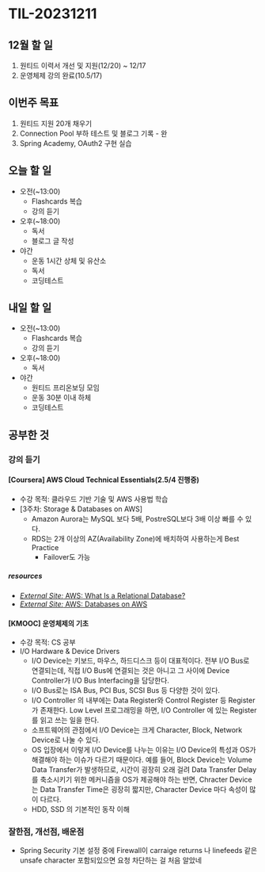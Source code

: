 # TIL-20231211

## 12월 할 일

1. 원티드 이력서 개선 및 지원(12/20) ~ 12/17
2. 운영체제 강의 완료(10.5/17)

## 이번주 목표

1. 원티드 지원 20개 채우기
2. Connection Pool 부하 테스트 및 블로그 기록 - 완
3. Spring Academy, OAuth2 구현 실습

## 오늘 할 일

- 오전(~13:00)
  - Flashcards 복습
  - 강의 듣기
- 오후(~18:00)
  - 독서
  - 블로그 글 작성
- 야간
  - 운동 1시간 상체 및 유산소
  - 독서
  - 코딩테스트

## 내일 할 일

- 오전(~13:00)
  - Flashcards 복습
  - 강의 듣기
- 오후(~18:00)
  - 독서
- 야간
  - 원티드 프리온보딩 모임
  - 운동 30분 이내 하체
  - 코딩테스트

## 공부한 것

### 강의 듣기

#### [Coursera] AWS Cloud Technical Essentials(2.5/4 진행중)

- 수강 목적: 클라우드 기반 기술 및 AWS 사용법 학습
- [3주차: Storage & Databases on AWS]
  - Amazon Aurora는 MySQL 보다 5배, PostreSQL보다 3배 이상 빠를 수 있다.
  - RDS는 2개 이상의 AZ(Availability Zone)에 배치하여 사용하는게 Best Practice
    - Failover도 가능

##### resources

- [_External Site:_ AWS: What Is a Relational Database?](https://aws.amazon.com/relational-database/)
- [_External Site:_ AWS: Databases on AWS](https://aws.amazon.com/products/databases/)

#### [KMOOC] 운영체제의 기초

- 수강 목적: CS 공부
- I/O Hardware & Device Drivers
  - I/O Device는 키보드, 마우스, 하드디스크 등이 대표적이다. 전부 I/O Bus로 연결되는데, 직접 I/O Bus에 연결되는 것은 아니고 그 사이에 Device Controller가 I/O Bus Interfacing을 담당한다.
  - I/O Bus로는 ISA Bus, PCI Bus, SCSI Bus 등 다양한 것이 있다.
  - I/O Controller 의 내부에는 Data Register와 Control Register 등 Register가 존재한다. Low Level 프로그래밍을 하면, I/O Controller 에 있는 Register를 읽고 쓰는 일을 한다.
  - 소프트웨어의 관점에서 I/O Device는 크게 Character, Block, Network Device로 나눌 수 있다.
  - OS 입장에서 이렇게 I/O Device를 나누는 이유는 I/O Device의 특성과 OS가 해결해야 하는 이슈가 다르기 때문이다. 예를 들어, Block Device는 Volume Data Transfer가 발생하므로, 시간이 굉장히 오래 걸려 Data Transfer Delay를 축소시키기 위한 메커니즘을 OS가 제공해야 하는 반면, Chracter Device는 Data Transfer Time은 굉장히 짧지만, Character Device 마다 속성이 많이 다르다.
  - HDD, SSD 의 기본적인 동작 이해

### 잘한점, 개선점, 배운점

- Spring Security 기본 설정 중에 Firewall이 carraige returns 나 linefeeds 같은 unsafe character 포함되있으면 요청 차단하는 걸 처음 알았네
